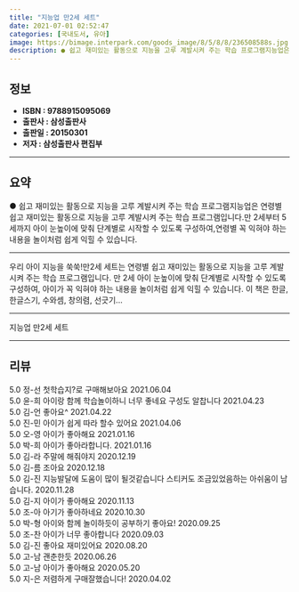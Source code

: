 ```yaml
---
title: "지능업 만2세 세트"
date: 2021-07-01 02:52:47
categories: [국내도서, 유아]
image: https://bimage.interpark.com/goods_image/8/5/8/8/236508588s.jpg
description: ● 쉽고 재미있는 활동으로 지능을 고루 계발시켜 주는 학습 프로그램지능업은 연령별 쉽고 재미있는 활동으로 지능을 고루 계발시켜 주는 학습 프로그램입니다.만 2세부터 5세까지 아이 눈높이에 맞춰 단계별로 시작할 수 있도록 구성하여,연령별 꼭 익혀야 하는 내용을 놀이처럼 쉽게 익힐 수 있
---
```


## **정보**

- **ISBN : 9788915095069**
- **출판사 : 삼성출판사**
- **출판일 : 20150301**
- **저자 : 삼성출판사 편집부**

------



## **요약**

●  쉽고 재미있는 활동으로 지능을 고루 계발시켜 주는 학습 프로그램지능업은 연령별 쉽고 재미있는 활동으로 지능을 고루 계발시켜 주는 학습 프로그램입니다.만 2세부터 5세까지 아이 눈높이에 맞춰 단계별로 시작할 수 있도록 구성하여,연령별 꼭 익혀야 하는 내용을 놀이처럼 쉽게 익힐 수 있습니다.

------

우리 아이 지능을 쑥쑥!만2세 세트는 연령별 쉽고 재미있는 활동으로 지능을 고루 계발시켜 주는 학습 프로그램입니다. 만 2세 아이 눈높이에 맞춰 단계별로 시작할 수 있도록 구성하여, 아이가 꼭 익혀야 하는 내용을 놀이처럼 쉽게 익힐 수 있습니다. 이 책은 한글, 한글스기, 수와셈, 창의렴, 선긋기... 

------


지능업 만2세 세트 

------


## **리뷰** 

5.0 정-선 첫학습지?로 구매해보아요 2021.06.04 <br/>5.0 윤-희 아이랑 함께 학습놀이하니 너무 좋네요 구성도 알찹니다 2021.04.23 <br/>5.0 김-언 좋아요^ 2021.04.22 <br/>5.0 진-민 아이가 쉽게 따라 할수 있어요
 2021.04.06 <br/>5.0 오-영 아이가 좋아해요 2021.01.16 <br/>5.0 박-희 아이가 좋아라합니다. 2021.01.16 <br/>5.0 김-라 주말에 해줘야지 2020.12.19 <br/>5.0 김-름 조아요 2020.12.18 <br/>5.0 김-진 지능발달에 도움이 많이 될것같습니다 스티커도 조금있었음하는 아쉬움이 남습니다. 2020.11.28 <br/>5.0 김-지 아이가 좋아해요 2020.11.13 <br/>5.0 조-아 아기가 좋아하네요 2020.10.30 <br/>5.0 박-형 아이와 함께 놀이하듯이 공부하기 좋아요! 2020.09.25 <br/>5.0 조-찬 아이가 너무 좋아합니다 2020.09.03 <br/>5.0 김-진 좋아요 재미있어요 2020.08.20 <br/>5.0 고-남 괜춘한듯 2020.06.26 <br/>5.0 고-남 아이가 좋아해요
 2020.05.20 <br/>5.0 지-은 저렴하게 구매잘했습니다! 2020.04.02 <br/>